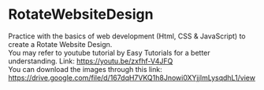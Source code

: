 # RotateWebsiteDesign
Practice with the basics of web development (Html, CSS &amp; JavaScript) to create a Rotate Website Design.<br>
You may refer to youtube tutorial by Easy Tutorials for a better understanding. Link: https://youtu.be/zxfhf-V4JFQ <br>
You can download the images through this link: https://drive.google.com/file/d/167dqH7VKQ1h8Jnowi0XYjjImLysqdhL1/view

